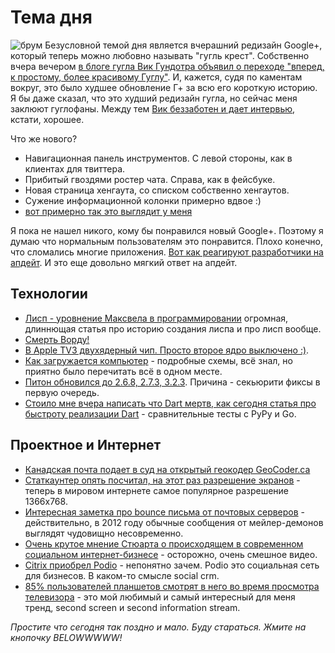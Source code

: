 # Тема дня
![брум](http://addmeto.cc/images/posts/google-plus-why.jpg)
Безусловной темой дня является вчерашний редизайн Google+, который теперь можно любовно называть "гугль крест". Собственно вчера вечером [в блоге гугла Вик Гундотра объявил о переходе "вперед, к простому, более красивому Гуглу"](http://googleblog.blogspot.com/2012/04/toward-simpler-more-beautiful-google.html). И, кажется, судя по каментам вокруг, это было худшее обновление Г+ за всю его короткую историю. Я бы даже сказал, что это худший редизайн гугла, но сейчас меня заклюют гуглофаны. Между тем [Вик беззаботен и дает интервью](http://www.cnet.com/8301-30976_1-57412712-10348864/vic-gundotra-how-we-claim-170m-google-users-reporters-roundtable/), кстати, хорошее.

Что же нового?

* Навигационная панель инструментов. С левой стороны, как в клиентах для твиттера.
* Прибитый гвоздями ростер чата. Справа, как в фейсбуке.
* Новая страница хенгаута, со списком собственно хенгаутов.
* Сужение информационной колонки примерно вдвое :)
* [вот примерно так это выглядит у меня](http://addmeto.cc/images/posts/google-plus.jpg)

Я пока не нашел никого, кому бы понравился новый Google+. Поэтому я думаю что нормальным пользователям это понравится. Плохо конечно, что сломались многие приложения. [Вот как реагируют разработчики на апдейт](https://plus.google.com/116805285176805120365/posts/PZ1RG1QV1w7). И это еще довольно мягкий ответ на апдейт.

## Технологии
* [Лисп - уровнение Максвела в программировании](http://www.michaelnielsen.org/ddi/lisp-as-the-maxwells-equations-of-software/) огромная, длиннющая статья про историю создания лиспа и про лисп вообще.
* [Смерть Ворду!](http://www.slate.com/articles/technology/technology/2012/04/microsoft_word_is_cumbersome_inefficient_and_obsolete_it_s_time_for_it_to_die_.html?google_editors_picks=true)
* [В Apple TV3 двухядерный чип. Просто второе ядро выключено :)](http://www.chipworks.com/en/technical-competitive-analysis/resources/technology-blog/2012/04/apple-a5-from-the-apple-tv-3-surprise-surprise/).
* [Как загружается компьютер](http://duartes.org/gustavo/blog/post/how-computers-boot-up) - подробные схемы, всё знал, но приятно было перечитать всё в одном месте.
* [Питон обновился до 2.6.8, 2.7.3, 3.2.3](http://mail.python.org/pipermail/python-list/2012-April/1290792.html). Причина - секьюрити фиксы в первую очередь.
* [Стоило мне вчера написать что Dart мертв, как сегодня статья про быстроту реализации Dart](http://blog.hackingthought.com/2012/04/part-2-dart-vs-go-vs-python-and-pypy.html) - сравнительные тесты с PyPy и Go.

## Проектное и Интернет
* [Канадская почта подает в суд на открытый геокодер GeoCoder.ca](http://geocoder.ca/?sued=1)
* [Статкаунтер опять посчитал, на этот раз разрешение экранов](http://gs.statcounter.com/press/screen-resolution-alert-for-web-developers) - теперь в мировом интернете самое популярное разрешение 1366x768.
* [Интересная заметка про bounce письма от почтовых серверов](http://dewith.com/2012/this-is-the-mail-system/) - действительно, в 2012 году обычные сообщения от мейлер-демонов выглядят чудовищно несовременно.
* [Очень крутое мнение Стюарта о происходящем в современном социальном интернет-бизнесе](http://www.thedailyshow.com/watch/tue-april-10-2012/the-social-networth---google-unveils-smart-glasses---facebook-buys-instagram) - осторожно, очень смешное видео.
* [Citrix приобрел Podio](http://techcrunch.com/2012/04/11/citrix-acquires-cloud-based-social-business-collaboration-platform-podio/) - непонятно зачем. Podio это социальная сеть для бизнесов. В каком-то смысле social crm.
* [85% пользователей планшетов смотрят в него во время просмотра телевизора](http://venturebeat.com/2012/04/11/tablets-television/) - это мой любимый и самый интересный для меня тренд, second screen и second information stream.

*Простите что сегодня так поздно и мало. Буду стараться. Жмите на кнопочку BELOWWWWW!*
